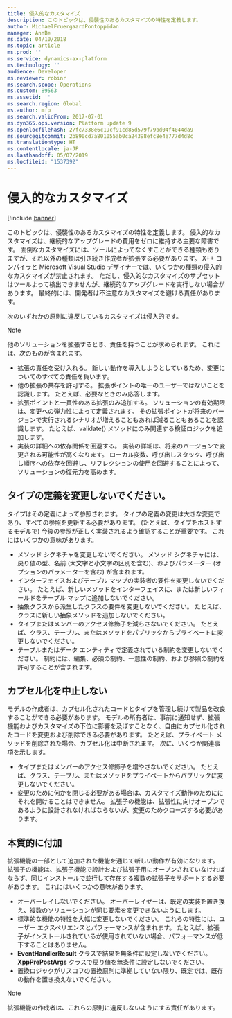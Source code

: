 ```yaml
---
title: 侵入的なカスタマイズ
description: このトピックは、侵襲性のあるカスタマイズの特性を定義します。
author: MichaelFruergaardPontoppidan
manager: AnnBe
ms.date: 04/10/2018
ms.topic: article
ms.prod: ''
ms.service: dynamics-ax-platform
ms.technology: ''
audience: Developer
ms.reviewer: robinr
ms.search.scope: Operations
ms.custom: 89563
ms.assetid: ''
ms.search.region: Global
ms.author: mfp
ms.search.validFrom: 2017-07-01
ms.dyn365.ops.version: Platform update 9
ms.openlocfilehash: 27fc7338e6c19cf91cd85d579f79bd04f4044da9
ms.sourcegitcommit: 2b890cd7a801055ab0ca24398efc8e4e777d4d8c
ms.translationtype: HT
ms.contentlocale: ja-JP
ms.lasthandoff: 05/07/2019
ms.locfileid: "1537392"
---
```

# <a name="intrusive-customizations"></a>侵入的なカスタマイズ

[!include [banner](../includes/banner.md)]

このトピックは、侵襲性のあるカスタマイズの特性を定義します。 侵入的なカスタマイズは、継続的なアップグレードの費用をゼロに維持する主要な障害です。 面倒なカスタマイズには、ツールによってなくすことができる種類もありますが、それ以外の種類は引き続き作成者が拡張する必要があります。 X++ コンパイラと Microsoft Visual Studio デザイナーでは、いくつかの種類の侵入的なカスタマイズが禁止されます。 ただし、侵入的なカスタマイズのサブセットはツールよって検出できませんが、継続的なアップグレードを実行しない場合があります。 最終的には、開発者は不注意なカスタマイズを避ける責任があります。

次のいずれかの原則に違反しているカスタマイズは侵入的です。

 > [!NOTE]
> 他のソリューションを拡張するとき、責任を持つことが求められます。 これには、次のものが含まれます。
> + 拡張の責任を受け入れる。 新しい動作を導入しようとしているため、変更についてのすべての責任を負います。
> + 他の拡張の共存を許可する。 拡張ポイントの唯一のユーザーではないことを認識します。 たとえば、必要なときのみ応答します。
> + 拡張ポイントと一貫性のある拡張のみ追加する。 ソリューションの有効期限は、変更への弾力性によって定義されます。 その拡張ポイントが将来のバージョンで実行されるシナリオが増えることもあれば減ることもあることを認識します。 たとえば、validate() メソッドにのみ関連する検証ロジックを追加します。
> + 実装の詳細への依存関係を回避する。 実装の詳細は、将来のバージョンで変更される可能性が高くなります。 ローカル変数、呼び出しスタック、呼び出し順序への依存を回避し、リフレクションの使用を回避することによって、ソリューションの復元力を高めます。


## <a name="dont-change-type-definitions"></a>タイプの定義を変更しないでください。
タイプはその定義によって参照されます。 タイプの定義の変更は大きな変更であり、すべての参照を更新する必要があります。 (たとえば、タイプをホストするモデルで) 今後の参照が正しく実装されるよう確認することが重要です。 これにはいくつかの意味があります。

+ メソッド シグネチャを変更しないでください。 メソッド シグネチャには、戻り値の型、名前 (大文字と小文字の区別を含む)、およびパラメーター (オプションのパラメーターを含む) が含まれます。
+ インターフェイスおよびテーブル マップの実装者の要件を変更しないでください。 たとえば、新しいメソッドをインターフェイスに、または新しいフィールドをテーブル マップに追加しないでください。
+ 抽象クラスから派生したクラスの要件を変更しないでください。 たとえば、クラスに新しい抽象メソッドを追加しないでください。
+ タイプまたはメンバーのアクセス修飾子を減らさないでください。 たとえば、クラス、テーブル、またはメソッドをパブリックからプライベートに変更しないでください。
+ テーブルまたはデータ エンティティで定義されている制約を変更しないでください。 制約には、編集、必須の制約、一意性の制約、および参照の制約を許可することが含まれます。

## <a name="dont-break-encapsulation"></a>カプセル化を中止しない
モデルの作成者は、カプセル化されたコードとタイプを管理し続けて製品を改良することができる必要があります。 モデルの所有者は、事前に通知せず、拡張機能およびカスタマイズの下位に影響を及ぼすことなく、自由にカプセル化されたコードを変更および削除できる必要があります。 たとえば、プライベート メソッドを削除された場合、カプセル化は中断されます。 次に、いくつか関連事項を示します。

+ タイプまたはメンバーのアクセス修飾子を増やさないでください。 たとえば、クラス、テーブル、またはメソッドをプライベートからパブリックに変更しないでください。
+ 変更のために何かを閉じる必要がある場合は、カスタマイズ動作のためににそれを開けることはできません。 拡張子の機能は、拡張性に向けオープンであるように設計されなければならないが、変更のためクローズする必要があります。
            
## <a name="be-additive-in-nature"></a>本質的に付加
拡張機能の一部として追加された機能を通じて新しい動作が有効になります。 拡張子の機能は、拡張子機能で設計および拡張子用にオープンされていなければならず、同じインストールで並行して存在する複数の拡張子をサポートする必要があります。 これにはいくつかの意味があります。

+ オーバーレイしないでください。 オーバーレイヤーは、既定の実装を置き換え、複数のソリューションが同じ要素を変更できないようにします。
+ 標準的な機能の特性を大幅に変更しないでください。 これらの特性には、ユーザー エクスペリエンスとパフォーマンスが含まれます。 たとえば、拡張子がインストールされているが使用されていない場合、パフォーマンスが低下することはありません。
+ **EventHandlerResult** クラスで結果を無条件に設定しないでください。**XppPrePostArgs** クラスで戻り値を無条件に設定しないでください。
+ 置換ロジックがリスコフの置換原則に準拠していない限り、既定では、既存の動作を置き換えないでください。  

> [!NOTE]
> 拡張機能の作成者は、これらの原則に違反しないようにする責任があります。
